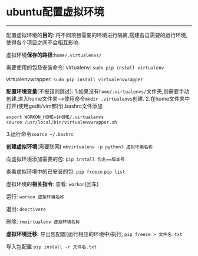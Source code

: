 # ubuntu配置虚拟环境 #

----------

配置虚拟环境的**目的**:
将不同项目需要的环境进行隔离,搭建各自需要的运行环境,使得各个项目之间不会相互影响.

虚拟环境**保存的路径**:`home/.virtualenvs/`

需要使用的包及安装命令:
virtualenv:
`sudo pip install virtualenv`

virtualenvwrapper:
`sudo pip install virtualenvwrapper`

**配置环境变量**(不报错则跳过):
1.如果没有`home/.virtualenvs/`文件夹,则需要手动创建.进入home文件夹-->使用命令`mkdir .virtualenvs`创建.
2.在home文件夹中打开(使用gedit/vim都行).bashrc文件添加
```
export WORKON_HOME=$HOME/.virtualenvs
source /usr/local/bin/virtualenvwrapper.sh
```
3.运行命令`source ~/.bashrc`

**创建虚拟环境**(需要联网)
`mkvirtualenv -p python3 虚拟环境名称`

向虚拟环境添加需要的包:
`pip install 包名==版本号`

查看虚拟环境中的已安装的包:
`pip freeze`
`pip list`

虚拟环境的**相关指令**:
查看:
`workon`(回车)

运行:
`workon 虚拟环境名称`

退出:
`deactivate`

删除:
`rmvirtualenv 虚拟环境名称`

**虚拟环境迁移:**
导出包配置(运行相应的环境中)执行,
`pip freeze > 文件名.txt`

导入包配置
`pip install -r 文件名.txt`